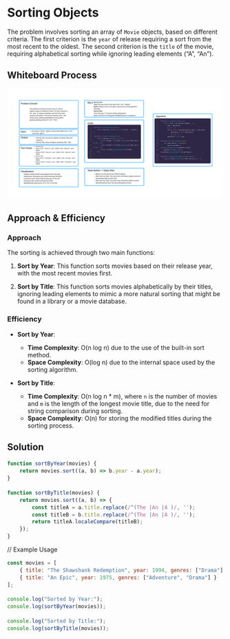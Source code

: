 # Sorting Objects

The problem involves sorting an array of `Movie` objects, based on different criteria. The first criterion is the `year` of release requiring a sort from the most recent to the oldest. The second criterion is the `title` of the movie, requiring alphabetical sorting while ignoring leading elements (“A”, “An”).

## Whiteboard Process
![Whiteboard](../../assets/comparisonsWhiteboard.png)


## Approach & Efficiency

### Approach 

The sorting is achieved through two main functions:

1. **Sort by Year**: This function sorts movies based on their release year, with the most recent movies first.
   
2. **Sort by Title**: This function sorts movies alphabetically by their titles, ignoring leading elements to mimic a more natural sorting that might be found in a library or a movie database.

### Efficiency 

- **Sort by Year**:
  - **Time Complexity**: O(n log n) due to the use of the built-in sort method.
  - **Space Complexity**: O(log n) due to the internal space used by the sorting algorithm.

- **Sort by Title**:
  - **Time Complexity**: O(n log n * m), where `n` is the number of movies and `m` is the length of the longest movie title, due to the need for string comparison during sorting.
  - **Space Complexity**: O(n) for storing the modified titles during the sorting process.


## Solution

```js
function sortByYear(movies) {
    return movies.sort((a, b) => b.year - a.year);
}

function sortByTitle(movies) {
    return movies.sort((a, b) => {
        const titleA = a.title.replace(/^(The |An |A )/, '');
        const titleB = b.title.replace(/^(The |An |A )/, '');
        return titleA.localeCompare(titleB);
    });
}
```

// Example Usage

```js
const movies = [
    { title: "The Shawshank Redemption", year: 1994, genres: ["Drama"] },
    { title: "An Epic", year: 1975, genres: ["Adventure", "Drama"] }
];

console.log("Sorted by Year:");
console.log(sortByYear(movies));

console.log("Sorted by Title:");
console.log(sortByTitle(movies));


